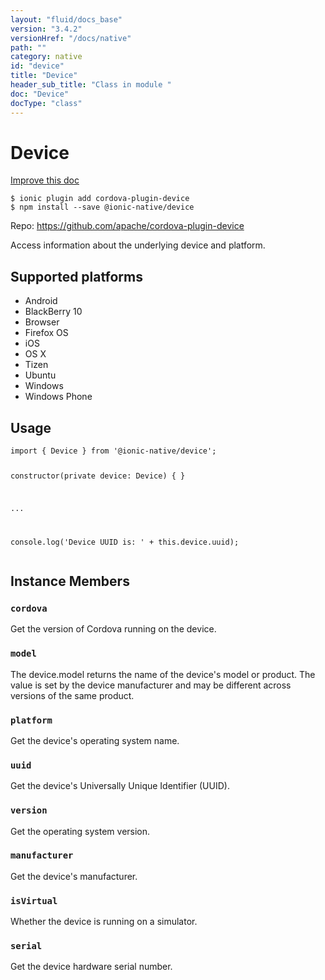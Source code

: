 ```yaml
---
layout: "fluid/docs_base"
version: "3.4.2"
versionHref: "/docs/native"
path: ""
category: native
id: "device"
title: "Device"
header_sub_title: "Class in module "
doc: "Device"
docType: "class"
---
```


<h1 class="api-title">Device</h1>

<a class="improve-v2-docs" href="http://github.com/driftyco/ionic-native/edit/master/src/@ionic-native/plugins/device/index.ts#L3">
  Improve this doc
</a>






<pre><code class="nohighlight">$ ionic plugin add cordova-plugin-device
$ npm install --save @ionic-native/device
</code></pre>
<p>Repo:
  <a href="https://github.com/apache/cordova-plugin-device">
    https://github.com/apache/cordova-plugin-device
  </a>
</p>


<p>Access information about the underlying device and platform.</p>




<h2>Supported platforms</h2>
<ul>
  <li>Android</li><li>BlackBerry 10</li><li>Browser</li><li>Firefox OS</li><li>iOS</li><li>OS X</li><li>Tizen</li><li>Ubuntu</li><li>Windows</li><li>Windows Phone</li>
</ul>






<h2>Usage</h2>
<pre><code class="lang-typescript">import { Device } from &#39;@ionic-native/device&#39;;

constructor(private device: Device) { }

...

console.log(&#39;Device UUID is: &#39; + this.device.uuid);
</code></pre>








<h2>Instance Members</h2>
<h3><a class="anchor" name="cordova" href="#cordova"></a><code>cordova</code></h3>


Get the version of Cordova running on the device.



<h3><a class="anchor" name="model" href="#model"></a><code>model</code></h3>


The device.model returns the name of the device's model or product. The value is set
by the device manufacturer and may be different across versions of the same product.



<h3><a class="anchor" name="platform" href="#platform"></a><code>platform</code></h3>


Get the device's operating system name.



<h3><a class="anchor" name="uuid" href="#uuid"></a><code>uuid</code></h3>


Get the device's Universally Unique Identifier (UUID).



<h3><a class="anchor" name="version" href="#version"></a><code>version</code></h3>


Get the operating system version.



<h3><a class="anchor" name="manufacturer" href="#manufacturer"></a><code>manufacturer</code></h3>


Get the device's manufacturer.



<h3><a class="anchor" name="isVirtual" href="#isVirtual"></a><code>isVirtual</code></h3>


Whether the device is running on a simulator.



<h3><a class="anchor" name="serial" href="#serial"></a><code>serial</code></h3>


Get the device hardware serial number.









